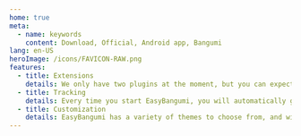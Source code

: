 ```yaml
---
home: true
meta:
  - name: keywords
    content: Download, Official, Android app, Bangumi
lang: en-US
heroImage: /icons/FAVICON-RAW.png
features:
  - title: Extensions
    details: We only have two plugins at the moment, but you can expect them.
  - title: Tracking
    details: Every time you start EasyBangumi, you will automatically get updates from various sources.
  - title: Customization
    details: EasyBangumi has a variety of themes to choose from, and will automatically switch the dark mode according to the system.
---
```

